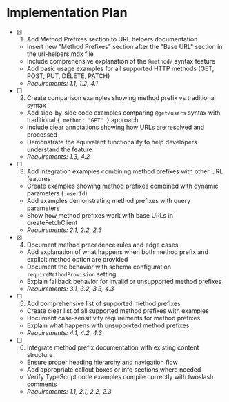 # Implementation Plan

- [x] 1. Add Method Prefixes section to URL helpers documentation
  - Insert new "Method Prefixes" section after the "Base URL" section in the url-helpers.mdx file
  - Include comprehensive explanation of the `@method/` syntax feature
  - Add basic usage examples for all supported HTTP methods (GET, POST, PUT, DELETE, PATCH)
  - _Requirements: 1.1, 1.2, 4.1_

- [ ] 2. Create comparison examples showing method prefix vs traditional syntax
  - Add side-by-side code examples comparing `@get/users` syntax with traditional `{ method: "GET" }` approach
  - Include clear annotations showing how URLs are resolved and processed
  - Demonstrate the equivalent functionality to help developers understand the feature
  - _Requirements: 1.3, 4.2_

- [ ] 3. Add integration examples combining method prefixes with other URL features
  - Create examples showing method prefixes combined with dynamic parameters (`:userId`)
  - Add examples demonstrating method prefixes with query parameters
  - Show how method prefixes work with base URLs in createFetchClient
  - _Requirements: 2.1, 2.2, 2.3_

- [x] 4. Document method precedence rules and edge cases
  - Add explanation of what happens when both method prefix and explicit method option are provided
  - Document the behavior with schema configuration `requireMethodProvision` setting
  - Explain fallback behavior for invalid or unsupported method prefixes
  - _Requirements: 3.1, 3.2, 3.3, 4.3_

- [ ] 5. Add comprehensive list of supported method prefixes
  - Create clear list of all supported method prefixes with examples
  - Document case-sensitivity requirements for method prefixes
  - Explain what happens with unsupported method prefixes
  - _Requirements: 4.1, 4.2, 4.3_

- [ ] 6. Integrate method prefix documentation with existing content structure
  - Ensure proper heading hierarchy and navigation flow
  - Add appropriate callout boxes or info sections where needed
  - Verify TypeScript code examples compile correctly with twoslash comments
  - _Requirements: 1.1, 2.1, 2.2, 2.3_